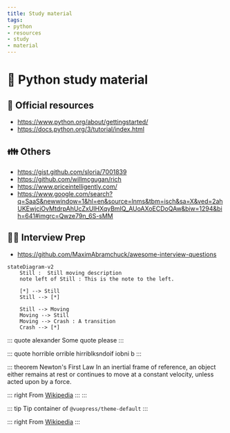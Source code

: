 ```yaml
---
title: Study material
tags:
- python
- resources
- study
- material
---
```


# :snake: Python study material

<TagLinks />


## :office: Official resources

* https://www.python.org/about/gettingstarted/
* https://docs.python.org/3/tutorial/index.html

## :family: Others

* https://gist.github.com/sloria/7001839
* https://github.com/willmcgugan/rich
* https://www.priceintelligently.com/
* https://www.google.com/search?q=SaaS&newwindow=1&hl=en&source=lnms&tbm=isch&sa=X&ved=2ahUKEwjciOvMtdrpAhUcZxUIHXqyBmIQ_AUoAXoECDoQAw&biw=1294&bih=641#imgrc=Qwze79n_6S-sMM

## :woman_office_worker: Interview Prep

* https://github.com/MaximAbramchuck/awesome-interview-questions


```mermaid
stateDiagram-v2
    Still :  Still moving description
    note left of Still : This is the note to the left.

    [*] --> Still
    Still --> [*]

    Still --> Moving
    Moving --> Still
    Moving --> Crash : A transition
    Crash --> [*]
```

::: quote alexander
Some quote please
:::

::: quote
horrible orrible hirriblksndoif iobni b
:::


::: theorem Newton's First Law
In an inertial frame of reference, an object either remains at rest or continues to move at a constant velocity, unless acted upon by a force.

  ::: right
  From [Wikipedia](https://en.wikipedia.org/wiki/Newton%27s_laws_of_motion)
  :::
:::

::: tip
Tip container of `@vuepress/theme-default`
:::

::: right
From [Wikipedia](https://en.wikipedia.org/wiki/Newton%27s_laws_of_motion)
:::


<Footer />